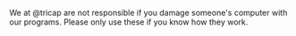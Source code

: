 We at @tricap are not responsible if you damage someone's computer with our programs. Please only use these if you know how they work. 
